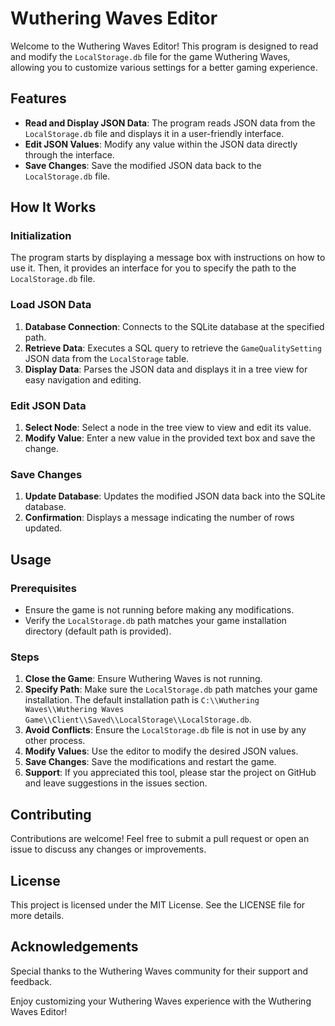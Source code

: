 # Wuthering Waves Editor

Welcome to the Wuthering Waves Editor! This program is designed to read and modify the `LocalStorage.db` file for the game Wuthering Waves, allowing you to customize various settings for a better gaming experience.

## Features

- **Read and Display JSON Data**: The program reads JSON data from the `LocalStorage.db` file and displays it in a user-friendly interface.
- **Edit JSON Values**: Modify any value within the JSON data directly through the interface.
- **Save Changes**: Save the modified JSON data back to the `LocalStorage.db` file.

## How It Works

### Initialization

The program starts by displaying a message box with instructions on how to use it. Then, it provides an interface for you to specify the path to the `LocalStorage.db` file.

### Load JSON Data

1. **Database Connection**: Connects to the SQLite database at the specified path.
2. **Retrieve Data**: Executes a SQL query to retrieve the `GameQualitySetting` JSON data from the `LocalStorage` table.
3. **Display Data**: Parses the JSON data and displays it in a tree view for easy navigation and editing.

### Edit JSON Data

1. **Select Node**: Select a node in the tree view to view and edit its value.
2. **Modify Value**: Enter a new value in the provided text box and save the change.

### Save Changes

1. **Update Database**: Updates the modified JSON data back into the SQLite database.
2. **Confirmation**: Displays a message indicating the number of rows updated.

## Usage

### Prerequisites

- Ensure the game is not running before making any modifications.
- Verify the `LocalStorage.db` path matches your game installation directory (default path is provided).

### Steps

1. **Close the Game**: Ensure Wuthering Waves is not running.
2. **Specify Path**: Make sure the `LocalStorage.db` path matches your game installation. The default installation path is `C:\\Wuthering Waves\\Wuthering Waves Game\\Client\\Saved\\LocalStorage\\LocalStorage.db`.
3. **Avoid Conflicts**: Ensure the `LocalStorage.db` file is not in use by any other process.
4. **Modify Values**: Use the editor to modify the desired JSON values.
5. **Save Changes**: Save the modifications and restart the game.
6. **Support**: If you appreciated this tool, please star the project on GitHub and leave suggestions in the issues section.

## Contributing

Contributions are welcome! Feel free to submit a pull request or open an issue to discuss any changes or improvements.

## License

This project is licensed under the MIT License. See the LICENSE file for more details.

## Acknowledgements

Special thanks to the Wuthering Waves community for their support and feedback.

Enjoy customizing your Wuthering Waves experience with the Wuthering Waves Editor!
